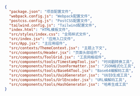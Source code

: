 <!-- ONEDAY_FILE_SEMANTIC_START -->
<!-- 重要提示：以下文件语义数据区块对系统至关重要，任何重新生成1d.md文件的操作都必须保留此区块的完整内容，否则会导致文件语义信息丢失！ -->
```json
{
  "package.json": "项目配置文件",
  "webpack.config.js": "Webpack配置文件",
  "postcss.config.js": "PostCSS配置文件",
  "tailwind.config.js": "Tailwind配置文件",
  "index.html": "HTML模板文件",
  "src/styles/index.css": "全局样式文件",
  "src/index.jsx": "应用入口文件",
  "src/App.jsx": "主应用组件",
  "src/contexts/ThemeContext.jsx": "主题上下文",
  "src/components/Header.jsx": "页面头部组件",
  "src/components/ToolGrid.jsx": "工具网格组件",
  "src/components/tools/TimestampTool.jsx": "时间戳转换工具",
  "src/components/tools/JsonFormatter.jsx": "JSON格式化工具",
  "src/components/tools/Base64Tool.jsx": "Base64编解码工具",
  "src/components/tools/UuidGenerator.jsx": "UUID生成工具",
  "src/components/tools/UrlEncoder.jsx": "URL编解码工具",
  "src/components/tools/HashGenerator.jsx": "哈希生成工具"
}
```
<!-- ONEDAY_FILE_SEMANTIC_END -->